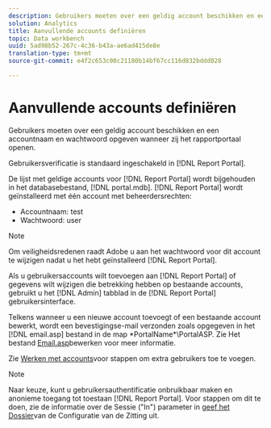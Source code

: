 ```yaml
---
description: Gebruikers moeten over een geldig account beschikken en een accountnaam en wachtwoord opgeven wanneer zij het rapportportaal openen.
solution: Analytics
title: Aanvullende accounts definiëren
topic: Data workbench
uuid: 5ad98b52-267c-4c36-b43a-ae6ad415de8e
translation-type: tm+mt
source-git-commit: e4f2c653c00c21180b14bf67cc116d832bddd028

---
```



# Aanvullende accounts definiëren

Gebruikers moeten over een geldig account beschikken en een accountnaam en wachtwoord opgeven wanneer zij het rapportportaal openen.

Gebruikersverificatie is standaard ingeschakeld in [!DNL Report Portal].

De lijst met geldige accounts voor [!DNL Report Portal] wordt bijgehouden in het databasebestand, [!DNL portal.mdb]. [!DNL Report Portal] wordt geïnstalleerd met één account met beheerdersrechten:

* Accountnaam: test
* Wachtwoord: user

>[!NOTE]
>
>Om veiligheidsredenen raadt Adobe u aan het wachtwoord voor dit account te wijzigen nadat u het hebt geïnstalleerd [!DNL Report Portal].

Als u gebruikersaccounts wilt toevoegen aan [!DNL Report Portal] of gegevens wilt wijzigen die betrekking hebben op bestaande accounts, gebruikt u het [!DNL Admin] tabblad in de [!DNL Report Portal] gebruikersinterface.

Telkens wanneer u een nieuwe account toevoegt of een bestaande account bewerkt, wordt een bevestigingse-mail verzonden zoals opgegeven in het [!DNL email.asp] bestand in de map \*PortalName*\PortalASP. Zie Het bestand [Email.asp](../../../home/c-rpt-oview/c-install-rpt-port/t-email-file.md#task-d9f4f306d38e435aa7effab3d94f690b)bewerken voor meer informatie.

Zie [Werken met accounts](../../../home/c-rpt-oview/c-admin-rpt/c-work-accts/c-work-accts.md#concept-c933a1940bda4a3489d61d8af315e45d)voor stappen om extra gebruikers toe te voegen.

>[!NOTE]
>
>Naar keuze, kunt u gebruikersauthentificatie onbruikbaar maken en anonieme toegang tot toestaan [!DNL Report Portal]. Voor stappen om dit te doen, zie de informatie over de Sessie (&quot;In&quot;) parameter in [geef het Dossier](../../../home/c-rpt-oview/c-install-rpt-port/t-edit-sess-config-file.md#task-cf11c3a780bd4936afd3f64a6b30afc7)van de Configuratie van de Zitting uit.

